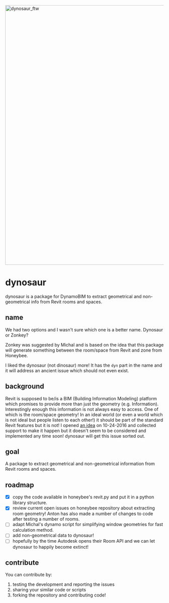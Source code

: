 <img width="826" alt="dynosaur_ftw" src="https://user-images.githubusercontent.com/2915573/31060995-3404a124-a6ea-11e7-8920-f4f21d119f90.png">

# dynosaur
dynosaur is a package for DynamoBIM to extract geometrical and non-geometrical info from Revit rooms and spaces.

## name
We had two options and I wasn't sure which one is a better name. Dynosaur or Zonkey?

Zonkey was suggested by Michal and is based on the idea that this package will generate something between the room/space from Revit and zone from Honeybee.

I liked the dynosaur (not dinosaur) more! It has the `dyn` part in the name and it will address an ancient issue which should not even exist.

## background
Revit is supposed to be/is a BIM (Building Information Modeling) platform which promises to provide more than just the geometry (e.g. Information). Interestingly enough this information is not always easy to access. One of which is the room/space geometry! In an ideal world (or even a world which is not ideal but people listen to each other!) it should be part of the standard Revit features but it is not! I opened [an idea](https://forums.autodesk.com/t5/revit-ideas/api-access-to-room-openings-geometry-and-materials-in-revit/idi-p/6642406) on 10-24-2016 and collected support to make it happen but it doesn't seem to be considered and implemented any time soon! dynosaur will get this issue sorted out.

## goal
A package to extract geometrical and non-geometrical information from Revit rooms and spaces.

## roadmap
- [x] copy the code available in honeybee's revit.py and put it in a python library structure.
- [x] review current open issues on honeybee repository about extracting room geometry! Anton has also made a number of changes to code after testing a number of rooms.
- [ ] adapt Michal's dynamo script for simplifying window geometries for fast calculation method.
- [ ] add non-geometrical data to dynosaur!
- [ ] hopefully by the time Autodesk opens their Room API and we can let dynosaur to happily become extinct!

## contribute
You can contribute by:
1. testing the development and reporting the issues
2. sharing your similar code or scripts
3. forking the repository and contributing code!
